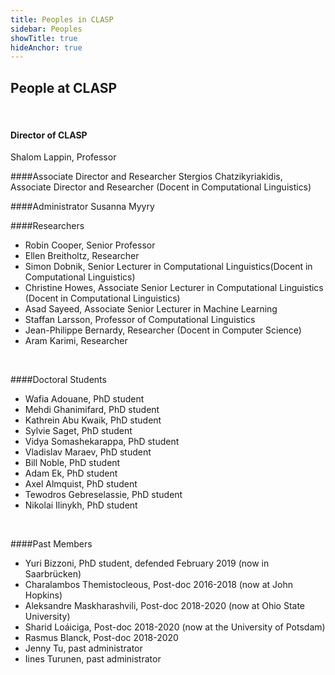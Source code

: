 ```yaml
---
title: Peoples in CLASP
sidebar: Peoples
showTitle: true
hideAnchor: true
---
```


## People at CLASP
<br/>



#### Director of CLASP
Shalom Lappin, Professor
<br/>

####Associate Director and Researcher
Stergios Chatzikyriakidis, Associate Director and Researcher (Docent in Computational Linguistics)
<br/>

####Administrator
Susanna Myyry
<br/>

####Researchers
- Robin Cooper, Senior Professor
- Ellen Breitholtz, Researcher
- Simon Dobnik, Senior Lecturer in Computational Linguistics(Docent in Computational Linguistics)
- Christine Howes, Associate Senior Lecturer in Computational Linguistics (Docent in Computational Linguistics)
- Asad Sayeed, Associate Senior Lecturer in Machine Learning
- Staffan Larsson, Professor of Computational Linguistics
- Jean-Philippe Bernardy, Researcher (Docent in Computer Science)
- Aram Karimi, Researcher
<br/>

####Doctoral Students
- Wafia Adouane, PhD student
- Mehdi Ghanimifard, PhD student
- Kathrein Abu Kwaik, PhD student
- Sylvie Saget, PhD student
- Vidya Somashekarappa, PhD student
- Vladislav Maraev, PhD student
- Bill Noble, PhD student
- Adam Ek, PhD student
- Axel Almquist, PhD student
- Tewodros Gebreselassie, PhD student
- Nikolai Ilinykh, PhD student
<br/>

####Past Members
- Yuri Bizzoni, PhD student, defended February 2019 (now in Saarbrücken)
- Charalambos Themistocleous, Post-doc 2016-2018 (now at John Hopkins)
- Aleksandre Maskharashvili, Post-doc 2018-2020 (now at Ohio State University)
- Sharid Loáiciga, Post-doc 2018-2020 (now at the University of Potsdam)
- Rasmus Blanck, Post-doc 2018-2020
- Jenny Tu, past administrator
- Iines Turunen, past administrator
